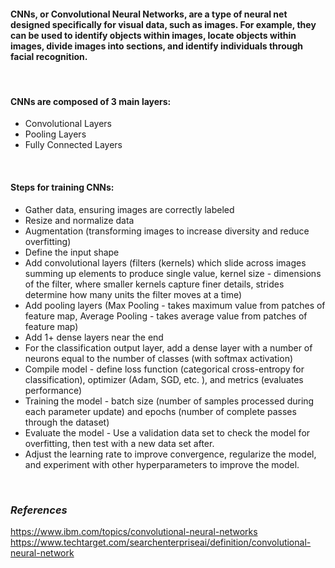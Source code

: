  #### CNNs, or Convolutional Neural Networks, are a type of neural net designed specifically for visual data, such as images. For example, they can be used to identify objects within images, locate objects within images, divide images into sections, and identify individuals through facial recognition. 

<br>

#### **CNNs are composed of 3 main layers:**
* Convolutional Layers
* Pooling Layers
* Fully Connected Layers

<br>

#### **Steps for training CNNs:**
* Gather data, ensuring images are correctly labeled
* Resize and normalize data
* Augmentation (transforming images to increase diversity and reduce overfitting)
* Define the input shape
* Add convolutional layers (filters (kernels) which slide across images summing up elements to produce single value, kernel size - dimensions of the filter, where smaller kernels capture finer details, strides determine how many units the filter moves at a time)
* Add pooling layers (Max Pooling - takes maximum value from patches of feature map, Average Pooling - takes average value from patches of feature map)
* Add 1+ dense layers near the end
* For the classification output layer, add a dense layer with a number of neurons equal to the number of classes (with softmax activation)
* Compile model - define loss function (categorical cross-entropy for classification), optimizer (Adam, SGD, etc. ), and metrics (evaluates performance)
* Training the model - batch size (number of samples processed during each parameter update) and epochs (number of complete passes through the dataset)
* Evaluate the model - Use a validation data set to check the model for overfitting, then test with a new data set after. 
* Adjust the learning rate to improve convergence, regularize the model, and experiment with other hyperparameters to improve the model. 

<br>

### *References*

https://www.ibm.com/topics/convolutional-neural-networks
https://www.techtarget.com/searchenterpriseai/definition/convolutional-neural-network